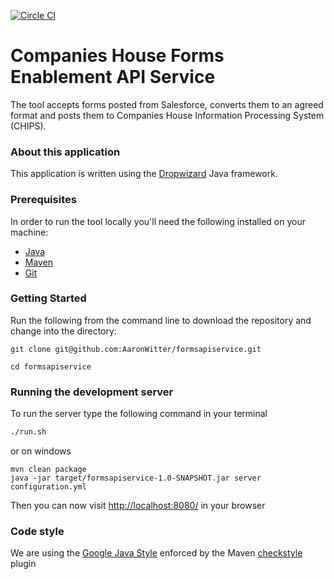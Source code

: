 [![Circle CI](https://circleci.com/gh/companieshouse/forms-enablement-api/tree/master.svg?style=shield)](https://circleci.com/gh/companieshouse/forms-enablement-api/tree/master)

Companies House Forms Enablement API Service
=====================

The tool accepts forms posted from Salesforce, converts them to an agreed format and posts them to Companies House Information Processing System (CHIPS). 

### About this application

This application is written using the [Dropwizard](http://www.dropwizard.io/) Java framework.

### Prerequisites

In order to run the tool locally you'll need the following installed on your machine:

- [Java](http://www.oracle.com/technetwork/java/javase/downloads/jdk8-downloads-2133151.html)
- [Maven](https://maven.apache.org/download.cgi)
- [Git](https://git-scm.com/downloads)

### Getting Started

Run the following from the command line to download the repository and change into the directory:

```
git clone git@github.com:AaronWitter/formsapiservice.git

cd formsapiservice
```


### Running the development server

To run the server type the following command in your terminal

```bash
./run.sh
```

or on windows

```
mvn clean package
java -jar target/formsapiservice-1.0-SNAPSHOT.jar server configuration.yml

```
Then you can now visit [http://localhost:8080/](http://localhost:8080/) in your browser


### Code style

We are using the [Google Java Style](https://google.github.io/styleguide/javaguide.html) enforced by the Maven
[checkstyle](https://maven.apache.org/plugins/maven-checkstyle-plugin/) plugin
